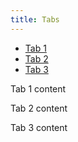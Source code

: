 ```yaml
---
title: Tabs
---
```


<div class="stage">
    <div class="tabs">
        <ul role="tablist">
            <li role="presentation">
                <a id="tab-1" href="#tab-1-panel" role="tab" aria-controls="tab-1-panel" aria-selected="true">Tab 1</a>
            </li>
            <li role="presentation">
                <a id="tab-2" href="#tab-2-panel" role="tab" aria-controls="tab-2-panel" aria-selected="false">Tab 2</a>
            </li>
            <li role="presentation">
                <a id="tab-3" href="#tab-3-panel" role="tab" aria-controls="tab-3-panel" aria-selected="false">Tab 3</a>
            </li>
        </ul>
        <div id="tab-1-panel" role="tabpanel" aria-labelledby="tab-1" aria-hidden="false">
            <p>Tab 1 content</p>
        </div>
        <div id="tab-2-panel" role="tabpanel" aria-labelledby="tab-2" aria-hidden="true">
            <p>Tab 2 content</p>
        </div>
        <div id="tab-3-panel" role="tabpanel" aria-labelledby="tab-3" aria-hidden="true">
            <p>Tab 3 content</p>
        </div>
    </div>
</div>